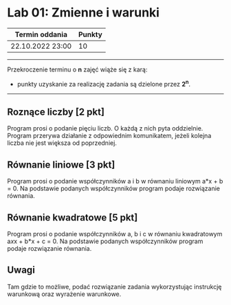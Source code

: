 # Lab 01: Zmienne i warunki

| Termin oddania | Punkty     |
|----------------|:-----------|
|    22.10.2022 23:00 |   10        |

--- 
Przekroczenie terminu o **n** zajęć wiąże się z karą:
- punkty uzyskanie za realizację zadania są dzielone przez **2<sup>n</sup>**.

--- 
## Roznące liczby [2 pkt]
Program prosi o podanie pięciu liczb. O każdą z nich pyta oddzielnie. 
Program przerywa działanie z odpowiednim komunikatem, jeżeli kolejna liczba nie jest większa od poprzedniej.

## Równanie liniowe [3 pkt]
Program prosi o podanie współczynników a i b w równaniu liniowym a*x + b = 0.
Na podstawie podanych współczynników program podaje rozwiązanie równania.

## Równanie kwadratowe [5 pkt]
Program prosi o podanie współczynników a, b i c w równaniu kwadratowym a*x*x + b*x + c = 0.
Na podstawie podanych współczynników program podaje rozwiązanie równania.

## Uwagi
Tam gdzie to możliwe, podać rozwiązanie zadania wykorzystując instrukcję warunkową oraz wyrażenie warunkowe.
